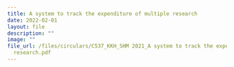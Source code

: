 ```yaml
---
title: A system to track the expenditure of multiple research
date: 2022-02-01
layout: file
description: ""
image: ""
file_url: /files/circulars/C537_KKH_SHM 2021_A system to track the expenditure of multiple
  research.pdf
---
```

